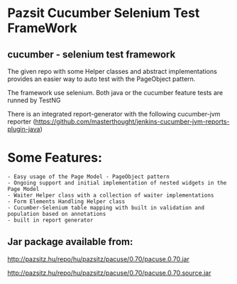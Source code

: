 Pazsit Cucumber Selenium Test FrameWork
==================

## cucumber - selenium test framework

The given repo with some Helper classes and abstract implementations provides an easier way to auto test with the PageObject pattern.

The framework use selenium. 
Both java or the cucumber feature tests are runned by TestNG

There is an integrated report-generator with the following cucumber-jvm reporter (https://github.com/masterthought/jenkins-cucumber-jvm-reports-plugin-java)


# Some Features:
	- Easy usage of the Page Model - PageObject pattern
	- Ongoing support and initial implementation of nested widgets in the Page Model
	- Waiter Helper class with a collection of waiter implementations
	- Form Elements Handling Helper class
	- Cucumber-Selenium table mapping with built in validation and population based on annotations
	- built in report generator
	

## Jar package available from:
http://pazsitz.hu/repo/hu/pazsitz/pacuse/0.70/pacuse.0.70.jar

http://pazsitz.hu/repo/hu/pazsitz/pacuse/0.70/pacuse.0.70.source.jar
